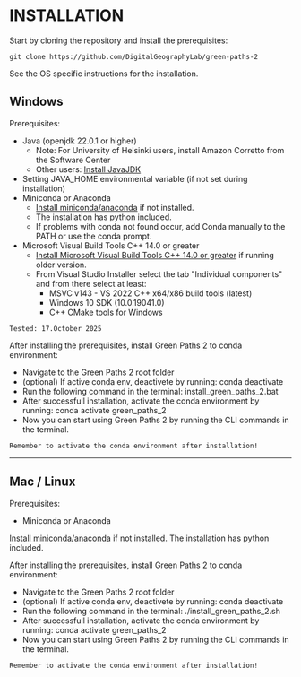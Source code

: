 # INSTALLATION

Start by cloning the repository and install the prerequisites:

    git clone https://github.com/DigitalGeographyLab/green-paths-2
         

See the OS specific instructions for the installation.


## Windows
        
Prerequisites:
- Java (openjdk 22.0.1 or higher)
    - Note: For University of Helsinki users, install Amazon Corretto from the Software Center
    - Other users: [Install JavaJDK](https://www.oracle.com/java/technologies/javase/jdk22-archive-downloads.html)
- Setting JAVA_HOME environmental variable (if not set during installation)
- Miniconda or Anaconda
    - [Install miniconda/anaconda](https://docs.conda.io/en/latest/miniconda.html) if not installed.
    - The installation has python included.
    - If problems with conda not found occur, add Conda manually to the PATH or use the conda prompt.
 - Microsoft Visual Build Tools C++ 14.0 or greater 
    - [Install Microsoft Visual Build Tools C++ 14.0 or greater](https://visualstudio.microsoft.com/visual-cpp-build-tools/) if running older version. 
    - From Visual Studio Installer select the tab "Individual components" and from there select at least:
        - MSVC v143 - VS 2022 C++ x64/x86 build tools (latest)
        - Windows 10 SDK (10.0.19041.0) 
        - C++ CMake tools for Windows

```{note}
Tested: 17.October 2025
```

After installing the prerequisites, install Green Paths 2 to conda environment:
- Navigate to the Green Paths 2 root folder
- (optional) If active conda env, deactivete by running:
        conda deactivate
- Run the following command in the terminal:
        install_green_paths_2.bat
- After successfull installation, activate the conda environment by running:
        conda activate green_paths_2
- Now you can start using Green Paths 2 by running the CLI commands in the terminal.

```{hint}
Remember to activate the conda environment after installation!
```

<hr>

## Mac / Linux

Prerequisites:
- Miniconda or Anaconda

[Install miniconda/anaconda](https://docs.conda.io/en/latest/miniconda.html) if not installed.
The installation has python included.

After installing the prerequisites, install Green Paths 2 to conda environment:
- Navigate to the Green Paths 2 root folder
- (optional) If active conda env, deactivete by running:
        conda deactivate
- Run the following command in the terminal:
        ./install_green_paths_2.sh
- After successfull installation, activate the conda environment by running:
        conda activate green_paths_2
- Now you can start using Green Paths 2 by running the CLI commands in the terminal.

```{hint}
Remember to activate the conda environment after installation!
```

